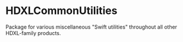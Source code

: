 # HDXLCommonUtilities
Package for various miscellaneous "Swift utilities" throughout all other HDXL-family products.
